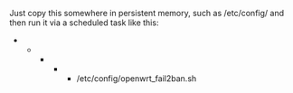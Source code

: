 Just copy this somewhere in persistent memory, such as /etc/config/ and then run it via a scheduled task like this:
* * * * * /etc/config/openwrt_fail2ban.sh

